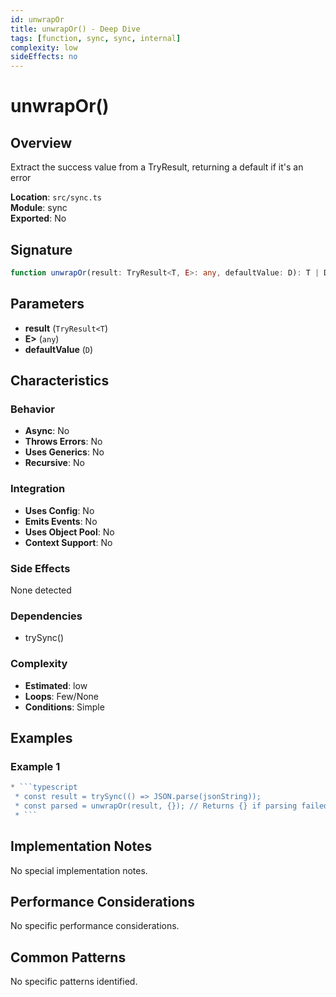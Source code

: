 ```yaml
---
id: unwrapOr
title: unwrapOr() - Deep Dive
tags: [function, sync, sync, internal]
complexity: low
sideEffects: no
---
```


# unwrapOr()

## Overview
Extract the success value from a TryResult, returning a default if it's an error

**Location**: `src/sync.ts`  
**Module**: sync  
**Exported**: No  

## Signature
```typescript
function unwrapOr(result: TryResult<T, E>: any, defaultValue: D): T | D
```

## Parameters
- **result** (`TryResult<T`)
- **E>** (`any`)
- **defaultValue** (`D`)

## Characteristics

### Behavior
- **Async**: No
- **Throws Errors**: No
- **Uses Generics**: No
- **Recursive**: No

### Integration
- **Uses Config**: No
- **Emits Events**: No
- **Uses Object Pool**: No
- **Context Support**: No

### Side Effects
None detected

### Dependencies
- trySync()

### Complexity
- **Estimated**: low
- **Loops**: Few/None
- **Conditions**: Simple


## Examples

### Example 1
```typescript
* ```typescript
 * const result = trySync(() => JSON.parse(jsonString));
 * const parsed = unwrapOr(result, {}); // Returns {} if parsing failed
 * ```
```



## Implementation Notes
No special implementation notes.

## Performance Considerations
No specific performance considerations.

## Common Patterns
No specific patterns identified.
